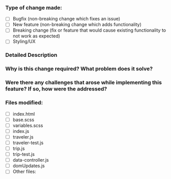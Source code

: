 ### Type of change made:
- [ ] Bugfix (non-breaking change which fixes an issue)
- [ ] New feature (non-breaking change which adds functionality)
- [ ] Breaking change (fix or feature that would cause existing functionality to not work as expected)
- [ ] Styling/UX

### Detailed Description

### Why is this change required? What problem does it solve?

### Were there any challenges that arose while implementing this feature? If so, how were the addressed?

### Files modified:
- [ ] index.html
- [ ] base.scss
- [ ] variables.scss
- [ ] index.js
- [ ] traveler.js
- [ ] traveler-test.js
- [ ] trip.js
- [ ] trip-test.js
- [ ] data-controller.js
- [ ] domUpdates.js
- [ ] Other files:
